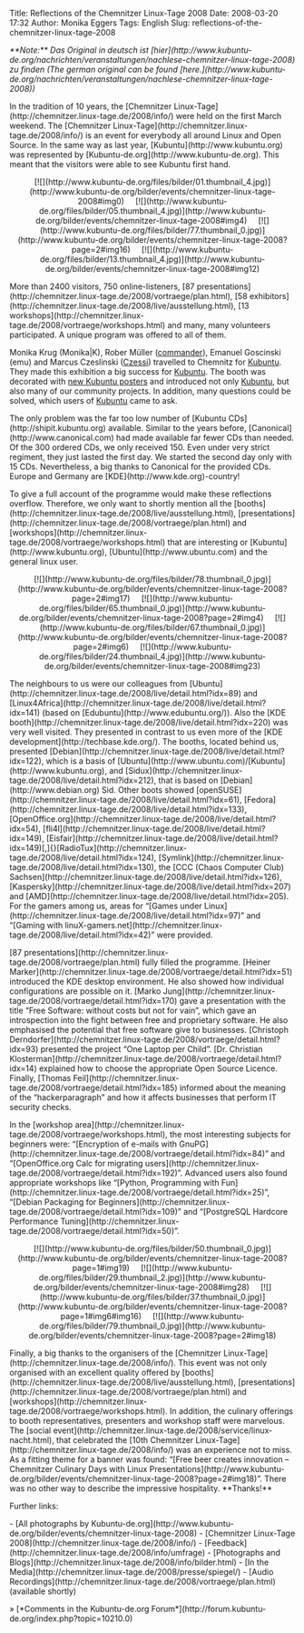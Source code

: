 Title: Reflections of the Chemnitzer Linux-Tage 2008
Date: 2008-03-20 17:32
Author: Monika Eggers
Tags: English
Slug: reflections-of-the-chemnitzer-linux-tage-2008

<address>
**Note:** Das Original in deutsch ist
[hier](http://www.kubuntu-de.org/nachrichten/veranstaltungen/nachlese-chemnitzer-linux-tage-2008)
zu finden (The german original can be found
[here.](http://www.kubuntu-de.org/nachrichten/veranstaltungen/nachlese-chemnitzer-linux-tage-2008))

</address>
</p>
In the tradition of 10 years, the [Chemnitzer
Linux-Tage](http://chemnitzer.linux-tage.de/2008/info/) were held on the
first March weekend. The [Chemnitzer
Linux-Tage](http://chemnitzer.linux-tage.de/2008/info/) is an event for
everybody all around Linux and Open Source. In the same way as last
year, [Kubuntu](http://www.kubuntu.org) was represented by
[Kubuntu-de.org](http://www.kubuntu-de.org). This meant that the
visitors were able to see Kubuntu first hand.

</p>
<p>
<center>
[![](http://www.kubuntu-de.org/files/bilder/01.thumbnail_4.jpg)](http://www.kubuntu-de.org/bilder/events/chemnitzer-linux-tage-2008#img0)
   
[![](http://www.kubuntu-de.org/files/bilder/05.thumbnail_4.jpg)](http://www.kubuntu-de.org/bilder/events/chemnitzer-linux-tage-2008#img4)
   
[![](http://www.kubuntu-de.org/files/bilder/77.thumbnail_0.jpg)](http://www.kubuntu-de.org/bilder/events/chemnitzer-linux-tage-2008?page=2#img16)
   
[![](http://www.kubuntu-de.org/files/bilder/13.thumbnail_4.jpg)](http://www.kubuntu-de.org/bilder/events/chemnitzer-linux-tage-2008#img12)

</center>
</p>
</p>
More than 2400 visitors, 750 online-listeners, [87
presentations](http://chemnitzer.linux-tage.de/2008/vortraege/plan.html),
[58
exhibitors](http://chemnitzer.linux-tage.de/2008/live/ausstellung.html),
[13
workshops](http://chemnitzer.linux-tage.de/2008/vortraege/workshops.html)
and many, many volunteers participated. A unique program was offered to
all of them.

</p>
<!--break--><!--break-->

Monika Krug (Monika|K), Rober Müller
([commander](http://blog.commandersfactory.de/)), Emanuel Goscinski
(emu) and Marcus Czeslinski ([Czessi](http://www.czessi.de/de/))
travelled to Chemnitz for [Kubuntu](http://www.kubuntu-de.org). They
made this exhibition a big success for
[Kubuntu](http://www.kubuntu.org). The booth was decorated with [new
Kubuntu
posters](http://www.czessi.de/de/weblog/neue-kubuntu-poster-f-r-kubuntu-de-org)
and introduced not only [Kubuntu](http://www.kubuntu.org), but also many
of our community projects. In addition, many questions could be solved,
which users of [Kubuntu](http://www.kubuntu.org) came to ask.

</p>
The only problem was the far too low number of [Kubuntu
CDs](http://shipit.kubuntu.org) available. Similar to the years before,
[Canonical](http://www.canonical.com) had made available far fewer CDs
than needed. Of the 300 ordered CDs, we only received 150. Even under
very strict regiment, they just lasted the first day. We started the
second day only with 15 CDs. Nevertheless, a big thanks to Canonical for
the provided CDs. Europe and Germany are
[KDE](http://www.kde.org)-country!

</p>
To give a full account of the programme would make these reflections
overflow. Therefore, we only want to shortly mention all the
[booths](http://chemnitzer.linux-tage.de/2008/live/ausstellung.html),
[presentations](http://chemnitzer.linux-tage.de/2008/vortraege/plan.html)
and
[workshops](http://chemnitzer.linux-tage.de/2008/vortraege/workshops.html)
that are interesting or [Kubuntu](http://www.kubuntu.org),
[Ubuntu](http://www.ubuntu.com) and the general linux user.

</p>
<p>
<center>
[![](http://www.kubuntu-de.org/files/bilder/78.thumbnail_0.jpg)](http://www.kubuntu-de.org/bilder/events/chemnitzer-linux-tage-2008?page=2#img17)
   
[![](http://www.kubuntu-de.org/files/bilder/65.thumbnail_0.jpg)](http://www.kubuntu-de.org/bilder/events/chemnitzer-linux-tage-2008?page=2#img4)
   
[![](http://www.kubuntu-de.org/files/bilder/67.thumbnail_0.jpg)](http://www.kubuntu-de.org/bilder/events/chemnitzer-linux-tage-2008?page=2#img6)
   
[![](http://www.kubuntu-de.org/files/bilder/24.thumbnail_4.jpg)](http://www.kubuntu-de.org/bilder/events/chemnitzer-linux-tage-2008#img23)

</center>
</p>
</p>
The neighbours to us were our colleagues from
[Ubuntu](http://chemnitzer.linux-tage.de/2008/live/detail.html?idx=89)
and
[Linux4Africa](http://chemnitzer.linux-tage.de/2008/live/detail.html?idx=141)
(based on [Edubuntu](http://www.edubuntu.org/)). Also the [KDE
booth](http://chemnitzer.linux-tage.de/2008/live/detail.html?idx=220)
was very well visited. They presented in contrast to us even more of the
[KDE development](http://techbase.kde.org/). The booths, located behind
us, presented
[Debian](http://chemnitzer.linux-tage.de/2008/live/detail.html?idx=122),
which is a basis of
[Ubuntu](http://www.ubuntu.com)/[Kubuntu](http://www.kubuntu.org), and
[Sidux](http://chemnitzer.linux-tage.de/2008/live/detail.html?idx=212),
that is based on [Debian](http://www.debian.org) Sid. Other boots showed
[openSUSE](http://chemnitzer.linux-tage.de/2008/live/detail.html?idx=61),
[Fedora](http://chemnitzer.linux-tage.de/2008/live/detail.html?idx=133),
[OpenOffice.org](http://chemnitzer.linux-tage.de/2008/live/detail.html?idx=54),
[fli4l](http://chemnitzer.linux-tage.de/2008/live/detail.html?idx=149),
[Eisfair](http://chemnitzer.linux-tage.de/2008/live/detail.html?idx=149)[,]{}[RadioTux](http://chemnitzer.linux-tage.de/2008/live/detail.html?idx=124),
[Symlink](http://chemnitzer.linux-tage.de/2008/live/detail.html?idx=130),
the [CCC (Chaos Computer Club)
Sachsen](http://chemnitzer.linux-tage.de/2008/live/detail.html?idx=126),
[Kaspersky](http://chemnitzer.linux-tage.de/2008/live/detail.html?idx=207)
and
[AMD](http://chemnitzer.linux-tage.de/2008/live/detail.html?idx=205).
For the gamers among us, areas for “[Games under
Linux](http://chemnitzer.linux-tage.de/2008/live/detail.html?idx=97)”
and “[Gaming with
linuX-gamers.net](http://chemnitzer.linux-tage.de/2008/live/detail.html?idx=42)”
were provided.

</p>
[87
presentations](http://chemnitzer.linux-tage.de/2008/vortraege/plan.html)
fully filled the programme. [Heiner
Marker](http://chemnitzer.linux-tage.de/2008/vortraege/detail.html?idx=51)
introduced the KDE desktop environment. He also showed how individual
configurations are possible on it. [Marko
Jung](http://chemnitzer.linux-tage.de/2008/vortraege/detail.html?idx=170)
gave a presentation with the title “Free Software: without costs but not
for vain”, which gave an introspection into the fight between free and
proprietary software. He also emphasised the potential that free
software give to businesses. [Christoph
Derndorfer](http://chemnitzer.linux-tage.de/2008/vortraege/detail.html?idx=93)
presented the project “One Laptop per Child”. [Dr. Christian
Klosterman](http://chemnitzer.linux-tage.de/2008/vortraege/detail.html?idx=14)
explained how to choose the appropriate Open Source Licence. Finally,
[Thomas
Feil](http://chemnitzer.linux-tage.de/2008/vortraege/detail.html?idx=185)
informed about the meaning of the “hackerparagraph” and how it affects
businesses that perform IT security checks.

</p>
In the [workshop
area](http://chemnitzer.linux-tage.de/2008/vortraege/workshops.html),
the most interesting subjects for beginners were: “[Encryption of
e-mails with
GnuPG](http://chemnitzer.linux-tage.de/2008/vortraege/detail.html?idx=84)”
and “[OpenOffice.org Calc for migrating
users](http://chemnitzer.linux-tage.de/2008/vortraege/detail.html?idx=192)”.
Advanced users also found appropriate workshops like “[Python,
Programming with
Fun](http://chemnitzer.linux-tage.de/2008/vortraege/detail.html?idx=25)”,
“[Debian Packaging for
Beginners](http://chemnitzer.linux-tage.de/2008/vortraege/detail.html?idx=109)”
and “[PostgreSQL Hardcore Performance
Tuning](http://chemnitzer.linux-tage.de/2008/vortraege/detail.html?idx=50)”.

</p>
<p>
<center>
[![](http://www.kubuntu-de.org/files/bilder/50.thumbnail_0.jpg)](http://www.kubuntu-de.org/bilder/events/chemnitzer-linux-tage-2008?page=1#img19)
   
[![](http://www.kubuntu-de.org/files/bilder/29.thumbnail_2.jpg)](http://www.kubuntu-de.org/bilder/events/chemnitzer-linux-tage-2008#img28)
   
[![](http://www.kubuntu-de.org/files/bilder/37.thumbnail_0.jpg)](http://www.kubuntu-de.org/bilder/events/chemnitzer-linux-tage-2008?page=1#img6#img16)
   
[![](http://www.kubuntu-de.org/files/bilder/79.thumbnail_0.jpg)](http://www.kubuntu-de.org/bilder/events/chemnitzer-linux-tage-2008?page=2#img18)

</center>
</p>
</p>
Finally, a big thanks to the organisers of the [Chemnitzer
Linux-Tage](http://chemnitzer.linux-tage.de/2008/info/). This event was
not only organised with an excellent quality offered by
[booths](http://chemnitzer.linux-tage.de/2008/live/ausstellung.html),
[presentations](http://chemnitzer.linux-tage.de/2008/vortraege/plan.html)
and
[workshops](http://chemnitzer.linux-tage.de/2008/vortraege/workshops.html).
In addition, the culinary offerings to booth representatives, presenters
and workshop staff were marvelous. The [social
event](http://chemnitzer.linux-tage.de/2008/service/linux-nacht.html),
that celebrated the [10th Chemnitzer
Linux-Tage](http://chemnitzer.linux-tage.de/2008/info/) was an
experience not to miss. As a fitting theme for a banner was found:
“[Free beer creates innovation – Chemnitzer Culinary Days with Linux
Presentations](http://www.kubuntu-de.org/bilder/events/chemnitzer-linux-tage-2008?page=2#img18)”.
There was no other way to describe the impressive hospitality.
**Thanks!**

</p>
Further links:

</p>
-   [All photographs by
    Kubuntu-de.org](http://www.kubuntu-de.org/bilder/events/chemnitzer-linux-tage-2008)
-   [Chemnitzer Linux-Tage
    2008](http://chemnitzer.linux-tage.de/2008/info/) -
    [Feedback](http://chemnitzer.linux-tage.de/2008/info/umfrage) -
    [Photographs and
    Blogs](http://chemnitzer.linux-tage.de/2008/info/bilder.html) - [In
    the Media](http://chemnitzer.linux-tage.de/2008/presse/spiegel/) -
    [Audio
    Recordings](http://chemnitzer.linux-tage.de/2008/vortraege/plan.html)
    (available shortly)

</p>
» [*Comments in the Kubuntu-de.org
Forum*](http://forum.kubuntu-de.org/index.php?topic=10210.0)

</p>

